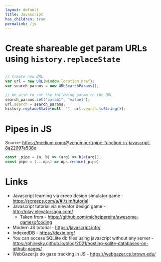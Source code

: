 ```yaml
---
layout: default
title: Javascript
has_children: true
permalink: /js
---
```



# Create shareable get param URLs using `history.replaceState`

```javascript

// Create new URL
var url = new URL(window.location.href);
var search_params = new URLSearchParams();

// We wish to set the following param to the URL
search_params.set("param1", "value1");
url.search = search_params;
history.replaceState(null, "", url.search.toString());
```


# Pipes in JS

Source: https://medium.com/@venomnert/pipe-function-in-javascript-8a22097a538e

```js
const _pipe = (a, b) => (arg) => b(a(arg));
const pipe = (...ops) => ops.reduce(_pipe)
```


# Links

* Javascript learning via creep design simulator game - https://screeps.com/a/#!/sim/tutorial
* Javascript tutorial via elevator design game - http://play.elevatorsaga.com/ 
  - Taken from - https://github.com/michelpereira/awesome-gamesofcoding
* Modern JS tutorial - https://javascript.info/
* IndexedDB - https://dexie.org/
* You can access SQLlite db files using javascript without any server - https://phiresky.github.io/blog/2021/hosting-sqlite-databases-on-github-pages/
* WebGazer.js do gaze tracking in JS - https://webgazer.cs.brown.edu/
